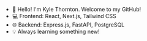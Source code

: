 - 👋 Hello! I'm Kyle Thornton. Welcome to my GitHub!
- 💻 Frontend: React, Next.js, Tailwind CSS
- 🌐 Backend: Express.js, FastAPI, PostgreSQL
- 💡 Always learning something new!
